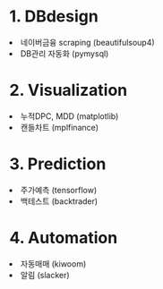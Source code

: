 <html>

  <h1>1. DBdesign</h1>
  <li>네이버금융 scraping (beautifulsoup4)</li>
  <li>DB관리 자동화 (pymysql)</li>
  
  <h1>2. Visualization</h1>
  <li>누적DPC, MDD (matplotlib)</li>
  <li>캔들차트 (mplfinance)</li>
  
  <h1>3. Prediction</h1>
  <li>주가예측 (tensorflow)</li>
  <li>백테스트 (backtrader)</li>
  
  <h1>4. Automation</h1>
  <li>자동매매 (kiwoom)</li>
  <li>알림 (slacker)</li>

</html>
